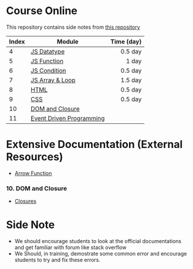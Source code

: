 # Course Online

This repository contains side notes from [this repository](https://github.com/microsoft/Web-Dev-For-Beginners)

|Index | Module | Time (day) |
| --- | --- | ---:|
| 4 | [JS Datatype](/modules/04_JS_Datatype.md) | 0.5 day |
| 5 | [JS Function](/modules/05_JS_Function.md) | 1 day |
| 6 | [JS Condition](/modules/06_JS_Condition.md) | 0.5 day |
| 7 | [JS Array & Loop](/modules/07_JS_Array_Loop.md) | 1.5 day |
| 8 | [HTML](/modules/08_HTML.md) | 0.5 day |
| 9 | [CSS](/modules/09_CSS.md) | 0.5 day |
| 10 | [DOM and Closure](/modules/10_Intro_DOM_Closure.md) | 
| 11 | [Event Driven Programming](/modules/11_Event_Driven_Programming.md) |


# Extensive Documentation (External Resources)

- [Arrow Function](https://developer.mozilla.org/en-US/docs/Web/JavaScript/Reference/Functions/Arrow_functions)
### 10. DOM and Closure
- [Closures](https://developer.mozilla.org/en-US/docs/Web/JavaScript/Closures)

# Side Note

- We should encourage students to look at the official documentations and get familiar with forum like stack overflow
- We Should, in training, demostrate some common error and encourage students to try and fix these errors.
